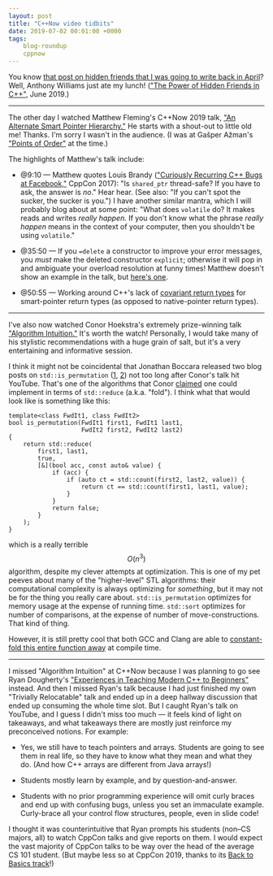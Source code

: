 ```yaml
---
layout: post
title: "C++Now video tidbits"
date: 2019-07-02 00:01:00 +0000
tags:
    blog-roundup
    cppnow
---
```


You know [that post on hidden friends that I was going to write back in April](/blog/2019/04/26/what-is-adl/)?
Well, Anthony Williams just ate my lunch! (["The Power of Hidden Friends in C++"](https://blogs.accu.org/?p=1974), June 2019.)

----

The other day I watched Matthew Fleming's C++Now 2019 talk,
["An Alternate Smart Pointer Hierarchy."](https://www.youtube.com/watch?v=Hs0CA4vIcvk)
He starts with a shout-out to little old me! Thanks. I'm sorry I wasn't in the audience.
(I was at Gašper Ažman's ["Points of Order"](https://www.youtube.com/watch?v=WbW8A5QXn5I) at the time.)

The highlights of Matthew's talk include:

- @9:10 — Matthew quotes Louis Brandy (["Curiously Recurring C++ Bugs at Facebook,"](https://www.youtube.com/watch?v=lkgszkPnV8g&t=20m57s)
  CppCon 2017): "Is `shared_ptr` thread-safe? If you have to ask, the answer is _no_." Hear hear. (See also:
  "If you can't spot the sucker, the sucker is you.") I have another similar mantra, which I will probably
  blog about at some point: "What does `volatile` do? It makes reads and writes _really happen._ If you don't know
  what the phrase _really happen_ means in the context of your computer, then you shouldn't be using `volatile`."

- @35:50 — If you `=delete` a constructor to improve your error messages, you *must* make the deleted constructor
  `explicit`; otherwise it will pop in and ambiguate your overload resolution at funny times!
  Matthew doesn't show an example in the talk, but [here's one](https://godbolt.org/z/wI6ABg).

- @50:55 — Working around C++'s lack of [covariant return types](/blog/2019/01/20/covariance-and-contravariance/)
  for smart-pointer return types (as opposed to native-pointer return types).

----

I've also now watched Conor Hoekstra's extremely prize-winning talk ["Algorithm Intuition."](https://www.youtube.com/watch?v=48gV1SNm3WA)
It's worth the watch! Personally, I would take many of his stylistic recommendations with a huge grain of salt,
but it's a very entertaining and informative session.

I think it might not be coincidental that Jonathan Boccara released two blog posts on `std::is_permutation`
([1](https://www.fluentcpp.com/2019/06/25/understanding-the-implementation-of-stdis_permutation/),
[2](https://www.fluentcpp.com/2019/06/28/how-to-use-is_permutation-on-collections-of-different-types/))
not too long after Conor's talk hit YouTube. That's one of the algorithms that
Conor [claimed](https://www.youtube.com/watch?v=48gV1SNm3WA&t=28m18s)
one could implement in terms of `std::reduce` (a.k.a. "fold").
I think what that would look like is something like this:

    template<class FwdIt1, class FwdIt2>
    bool is_permutation(FwdIt1 first1, FwdIt1 last1,
                        FwdIt2 first2, FwdIt2 last2)
    {
        return std::reduce(
            first1, last1,
            true,
            [&](bool acc, const auto& value) {
                if (acc) {
                    if (auto ct = std::count(first2, last2, value)) {
                        return ct == std::count(first1, last1, value);
                    }
                }
                return false;
            }
        );
    }

which is a really terrible $$O(n^3)$$ algorithm, despite my clever attempts at optimization.
This is one of my pet peeves about many of the "higher-level" STL algorithms:
their computational complexity is always optimizing for _something_, but it may not be for the thing you
really care about. `std::is_permutation` optimizes for memory usage at the expense of running time.
`std::sort` optimizes for number of comparisons, at the expense of number of move-constructions. That kind of thing.

However, it is still pretty cool that both GCC and Clang are able to
[constant-fold this entire function away](https://godbolt.org/z/-N1p8W) at compile time.

----

I missed "Algorithm Intuition" at C++Now because I was planning to go see Ryan Dougherty's
["Experiences in Teaching Modern C++ to Beginners"](https://www.youtube.com/watch?v=GV1r7uJkPH4) instead.
And then I missed Ryan's talk because I had just finished my own "Trivially Relocatable" talk and ended up
in a deep hallway discussion that ended up consuming the whole time slot. But I caught Ryan's talk on YouTube,
and I guess I didn't miss too much — it feels kind of light on takeaways, and what takeaways there are
mostly just reinforce my preconceived notions. For example:

- Yes, we still have to teach pointers and arrays. Students are going to see them in real life,
  so they have to know what they mean and what they do. (And how C++ arrays are different from Java
  arrays!)

- Students mostly learn by example, and by question-and-answer.

- Students with no prior programming experience will omit curly braces and end up with confusing bugs,
  unless you set an immaculate example. Curly-brace all your control flow structures, people, even in slide code!

I thought it was counterintuitive that Ryan prompts his students (non–CS majors, all) to watch CppCon talks
and give reports on them. I would expect the vast majority of CppCon talks to be way over the head of the
average CS 101 student. (But maybe less so at CppCon 2019, thanks to its [Back to Basics track](https://cppcon.org/staff/)!)

